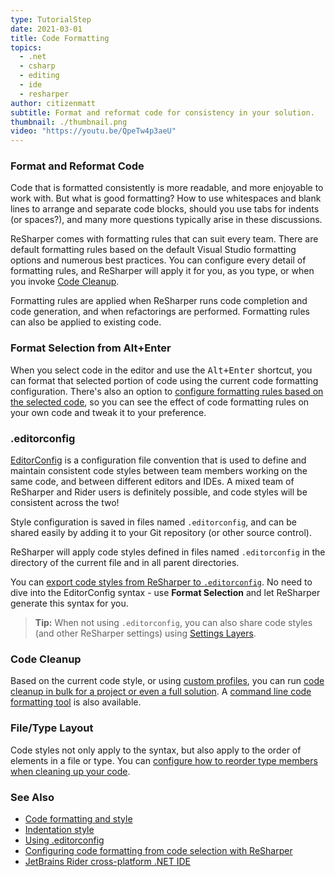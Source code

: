 ```yaml
---
type: TutorialStep
date: 2021-03-01
title: Code Formatting
topics:
  - .net
  - csharp
  - editing
  - ide
  - resharper
author: citizenmatt
subtitle: Format and reformat code for consistency in your solution.
thumbnail: ./thumbnail.png
video: "https://youtu.be/QpeTw4p3aeU"
---
```


### Format and Reformat Code

Code that is formatted consistently is more readable, and more enjoyable to work with. But what is good formatting?
How to use whitespaces and blank lines to arrange and separate code blocks, should you use tabs for indents (or spaces?), and many more questions typically arise in these discussions.

ReSharper comes with formatting rules that can suit every team. There are default formatting rules based on the default Visual Studio formatting options and numerous best practices. You can configure every detail of formatting rules, and ReSharper will apply it for you, as you type, or when you invoke [Code Cleanup](https://www.jetbrains.com/help/resharper/Code_Cleanup__Index.html).

Formatting rules are applied when ReSharper runs code completion and code generation, and when refactorings are performed. Formatting rules can also be applied to existing code.

### Format Selection from Alt+Enter

When you select code in the editor and use the <kbd>Alt+Enter</kbd> shortcut, you can format that selected portion of code using the current code formatting configuration.
There's also an option to [configure formatting rules based on the selected code](https://blog.jetbrains.com/dotnet/2017/11/29/configuring-code-formatting-code-selection-resharper/), so you can see the effect of code formatting rules on your own code and tweak it to your preference.

### .editorconfig

[EditorConfig](https://editorconfig.org) is a configuration file convention that is used to define and maintain consistent code styles between team members working on the same code, and between different editors and IDEs.
A mixed team of ReSharper and Rider users is definitely possible, and code styles will be consistent across the two!

Style configuration is saved in files named `.editorconfig`, and can be shared easily by adding it to your Git repository (or other source control).

ReSharper will apply code styles defined in files named `.editorconfig` in the directory of the current file and in all parent directories.

You can [export code styles from ReSharper to `.editorconfig`](https://www.jetbrains.com/help/resharper/Using_EditorConfig.html#export-code-style-settings). No need to dive into the EditorConfig syntax - use **Format Selection** and let ReSharper generate this syntax for you.

> **Tip:** When not using `.editorconfig`, you can also share code styles (and other ReSharper settings) using [Settings Layers](https://www.jetbrains.com/help/resharper/Sharing_Configuration_Options.html).

### Code Cleanup

Based on the current code style, or using [custom profiles](https://www.jetbrains.com/help/resharper/Code_Cleanup__Index.html#profiles), you can run [code cleanup in bulk for a project or even a full solution](https://www.jetbrains.com/help/resharper/Code_Cleanup__Index.html). A [command line code formatting tool](https://www.jetbrains.com/help/resharper/CleanupCode.html) is also available.

### File/Type Layout

Code styles not only apply to the syntax, but also apply to the order of elements in a file or type. You can [configure how to reorder type members when cleaning up your code](https://www.jetbrains.com/help/resharper/Reference__Options__Languages__CSharp__Type_Members_Layout.html).

### See Also

- [Code formatting and style](https://www.jetbrains.com/help/resharper/Code_Formatting_Style.html)
- [Indentation style](https://www.jetbrains.com/help/resharper/Indentation_Style.html)
- [Using .editorconfig](https://www.jetbrains.com/help/resharper/Using_EditorConfig.html)
- [Configuring code formatting from code selection with ReSharper](https://blog.jetbrains.com/dotnet/2017/11/29/configuring-code-formatting-code-selection-resharper/)
- [JetBrains Rider cross-platform .NET IDE](https://www.jetbrains.com/rider/)

